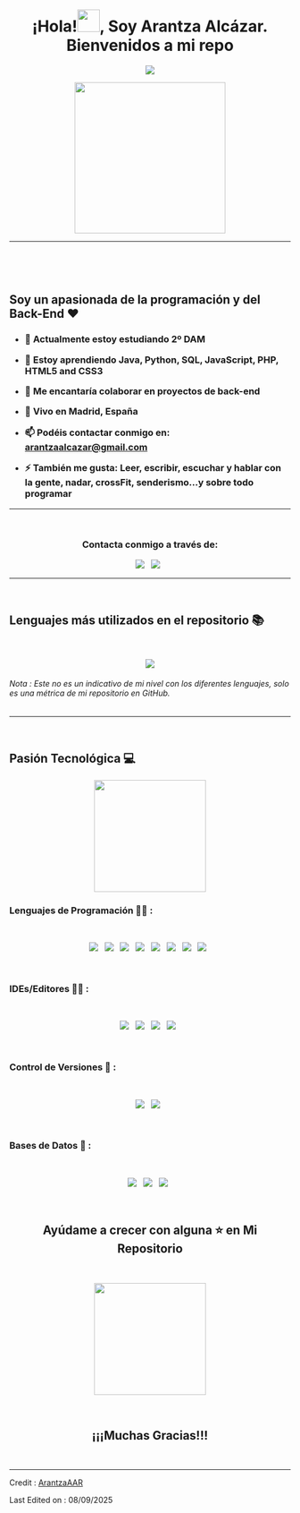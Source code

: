 <h1 align='center'> ¡Hola!<img src = "https://raw.githubusercontent.com/MartinHeinz/MartinHeinz/master/wave.gif" width = 40px>, Soy Arantza Alcázar. Bienvenidos a mi repo</h1>
<p align='center'>
<img src="https://readme-typing-svg.herokuapp.com?color=%2336BCF7&size=25&center=true&vCenter=true&width=433&height=75&lines=Estudiante+DAM;En+Continuo+Aprendizaje+🚀;arantzaalcazar@gmail.com">
</p>
<p align='center'>
<img src="https://media.giphy.com/media/QvpqTCiEcwtvx6wwJK/giphy.gif" width="270" height="270" frameBorder="0" class="giphy-embed" allowFullScreen></img></p>
<hr>
<br>
<p align='center'>

</p>
<br>

## Soy un apasionada de la programación y del Back-End ❤️
<h3>

- 🔭 Actualmente estoy estudiando **2º DAM**

- 🌱 Estoy aprendiendo **Java, Python, SQL, JavaScript, PHP, HTML5 and CSS3**

- 👯 Me encantaría colaborar en **proyectos de back-end**

- 📍 Vivo en **Madrid, España**

- 📫 Podéis contactar conmigo en: **arantzaalcazar@gmail.com**

- ⚡ También me gusta: **Leer, escribir, escuchar y hablar con la gente, nadar, crossFit, senderismo...y sobre todo programar**

</h3>

<hr>
<br>

<h3 align="center">Contacta conmigo a través de:</h3>
<div align="center">
  <p align='center'>
<a href="mailto:arantzaalcazar@gmail.com" target="_blank">
<img src="https://img.shields.io/badge/Gmail-D14836?style=for-the-badge&logo=gmail&logoColor=white"></a>&nbsp;&nbsp;
<a href="https://www.linkedin.com/in/arantzaalcazar/" target="_blank">
<img src="https://img.shields.io/badge/linkedin-%230077B5.svg?style=for-the-badge&logo=linkedin&logoColor=white"></a>&nbsp;&nbsp;
<!--<a href="https://www.instagram.com/otraarantza/" target="_blank">
<img src="https://img.shields.io/badge/otraArantza-%23E4405F.svg?style=for-the-badge&logo=Instagram&logoColor=white"></a>&nbsp;&nbsp;-->

</div>

<hr>
<br>

## Lenguajes más utilizados en el repositorio 📚
<br>
<p align='center'>
<img src="https://github-readme-stats.anuraghazra1.vercel.app/api/top-langs/?username=ArantzaAAR&theme=dark&hide_border=true&no-bg=true&no-frame=true&langs_count=10">
</p>
<p align='center'>
<h6>Nota : Este no es un indicativo de mi nivel con los diferentes lenguajes, solo es una métrica de mi repositorio en GitHub.</h6>
</p>

<hr>
<br>

## Pasión Tecnológica 💻

<p align='center'>
<img src="https://media.giphy.com/media/TEnXkcsHrP4YedChhA/giphy.gif" width="200" height="200" frameBorder="0" class="giphy-embed" allowFullScreen></img></p>

### Lenguajes de Programación 👨‍💻 :
<br>
<p align='center'>
<img src="https://img.shields.io/badge/java-%23ED8B00.svg?style=for-the-badge&logo=openjdk&logoColor=white">&nbsp;&nbsp;
<img src= "http://img.shields.io/badge/-Sql-00758f?style=flat-square&logo=Mysql&logoColor=white">&nbsp;&nbsp;
<img src="https://img.shields.io/badge/javascript-%23323330.svg?style=for-the-badge&logo=javascript&logoColor=%23F7DF1E">&nbsp;&nbsp;
<img src="https://img.shields.io/badge/python-3670A0?style=for-the-badge&logo=python&logoColor=ffdd54">&nbsp;&nbsp;
<img src="https://img.shields.io/badge/html5-%23E34F26.svg?style=for-the-badge&logo=html5&logoColor=white">&nbsp;&nbsp;
<img src="https://img.shields.io/badge/css3-%231572B6.svg?style=for-the-badge&logo=css3&logoColor=white">&nbsp;&nbsp;
<img src="https://img.shields.io/badge/php-%23777BB4.svg?style=for-the-badge&logo=php&logoColor=white">&nbsp;&nbsp;
<img src="https://img.shields.io/badge/markdown-%23000000.svg?style=for-the-badge&logo=markdown&logoColor=white">&nbsp;&nbsp;
</p>
<br>

### IDEs/Editores 👨‍🔧 :
<br>
<p align="center">
<img src="https://img.shields.io/badge/Eclipse-FE7A16.svg?style=for-the-badge&logo=Eclipse&logoColor=white">&nbsp;&nbsp;
<img src="https://img.shields.io/badge/IntelliJIDEA-000000.svg?style=for-the-badge&logo=intellij-idea&logoColor=white">&nbsp;&nbsp;
<img src="https://img.shields.io/badge/Visual%20Studio%20Code-0078d7.svg?style=for-the-badge&logo=visual-studio-code&logoColor=white">&nbsp;&nbsp;
<img src="https://img.shields.io/badge/sublime_text-%23575757.svg?style=for-the-badge&logo=sublime-text&logoColor=important">&nbsp;&nbsp;
</p>
<br>

### Control de Versiones  🔧 :
<br>
<p align='center'>
<img src="https://img.shields.io/badge/git-%23F05033.svg?style=for-the-badge&logo=git&logoColor=white">&nbsp;&nbsp;
<img src="https://img.shields.io/badge/github-%23121011.svg?style=for-the-badge&logo=github&logoColor=white">&nbsp;&nbsp;
</p>
<br>

### Bases de Datos 💾 :
<br>
<p align='center'>
<img src="https://img.shields.io/badge/mysql-4479A1.svg?style=for-the-badge&logo=mysql&logoColor=white">&nbsp;&nbsp;
<img src="https://img.shields.io/badge/MongoDB-%234ea94b.svg?style=for-the-badge&logo=mongodb&logoColor=white">&nbsp;&nbsp;
  <img src="https://img.shields.io/badge/MariaDB-003545?style=for-the-badge&logo=mariadb&logoColor=white">&nbsp;&nbsp;
</p>
<br>

<h2 align='center'>Ayúdame a crecer con alguna ⭐ en Mi Repositorio</h2>
<br>

<p align='center'>
<img src="https://media.giphy.com/media/O51MQ3DduOcGW6ofR3/giphy.gif" width="200" height="200" frameBorder="0" class="giphy-embed" allowFullScreen></img></p>
<br>

<h2 align='center'>¡¡¡Muchas Gracias!!!</h2>

<br>

------
Credit : [ArantzaAAR](https://github.com/ArantzaAAR)

Last Edited on : 08/09/2025
